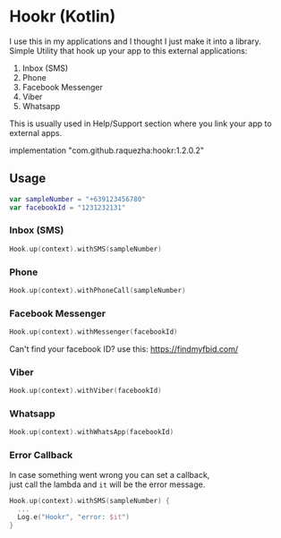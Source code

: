 

# Hookr (Kotlin)
I use this in my applications and I thought I just make it into a library.<br>
Simple Utility that hook up your app to this external applications:

1. Inbox (SMS)
1. Phone
1. Facebook Messenger
1. Viber
1. Whatsapp

This is usually used in Help/Support section where you link your app to external apps.

implementation "com.github.raquezha:hookr:1.2.0.2"

## Usage

```kotlin
var sampleNumber = "+639123456780"
var facebookId = "1231232131"
```
### Inbox (SMS)

```kotlin
Hook.up(context).withSMS(sampleNumber)
```

### Phone

```kotlin
Hook.up(context).withPhoneCall(sampleNumber)
```

### Facebook Messenger

```kotlin
Hook.up(context).withMessenger(facebookId)
```
Can't find your facebook ID? use this: https://findmyfbid.com/

### Viber

```kotlin
Hook.up(context).withViber(facebookId)
```

### Whatsapp

```kotlin
Hook.up(context).withWhatsApp(facebookId)
```

### Error Callback

In case something went wrong you can set a callback,
<br>just call the lambda and `it` will be the error message.
```kotlin
Hook.up(context).withSMS(sampleNumber) {
  ...
  Log.e("Hookr", "error: $it")
}
```
